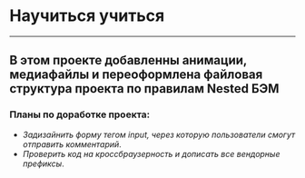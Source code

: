 # **Научиться учиться**
------
## В этом проекте добавленны анимации, медиафайлы и переоформлена файловая структура проекта по правилам Nested БЭМ
### Планы по доработке проекта:
* *Задизайнить форму тегом input, через которую пользователи смогут отправить комментарий*.
* *Проверить код на кроссбраузерность и дописать все вендорные префиксы*.
